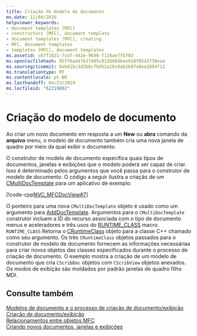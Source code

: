 ```yaml
---
title: Criação do modelo de documento
ms.date: 11/04/2016
helpviewer_keywords:
- document templates [MFC]
- constructors [MFC], document template
- document templates [MFC], creating
- MFC, document templates
- templates [MFC], document templates
ms.assetid: c87f1821-7cbf-442e-9690-f126ae7fb783
ms.openlocfilehash: 85ff6ad47b37d85c812608dbee918f0543730eae
ms.sourcegitcommit: 0ab61bc3d2b6cfbd52a16c6ab2b97a8ea1864f12
ms.translationtype: MT
ms.contentlocale: pt-BR
ms.lasthandoff: 04/23/2019
ms.locfileid: "62219802"
---
```

# <a name="document-template-creation"></a>Criação do modelo de documento

Ao criar um novo documento em resposta a um **New** ou **abra** comando da **arquivo** menu, o modelo de documento também cria uma nova janela de quadro por meio da qual exibir o documento.

O construtor de modelo de documento especifica quais tipos de documentos, janelas e exibições que o modelo poderá ser capaz de criar. Isso é determinado pelos argumentos que você passa para o construtor de modelo de documento. O código a seguir ilustra a criação de um [CMultiDocTemplate](../mfc/reference/cmultidoctemplate-class.md) para um aplicativo de exemplo:

[!code-cpp[NVC_MFCDocView#7](../mfc/codesnippet/cpp/document-template-creation_1.cpp)]

O ponteiro para uma nova `CMultiDocTemplate` objeto é usado como um argumento para [AddDocTemplate](../mfc/reference/cwinapp-class.md#adddoctemplate). Argumentos para o `CMultiDocTemplate` construtor incluem a ID do recurso associada com o tipo de documento menus e aceleradores e três usos do [RUNTIME_CLASS](../mfc/reference/run-time-object-model-services.md#runtime_class) macro. `RUNTIME_CLASS` Retorna o [CRuntimeClass](../mfc/reference/cruntimeclass-structure.md) objeto para a classe C++ chamado como seu argumento. Os três `CRuntimeClass` objetos passados para o construtor de modelo de documento fornecem as informações necessárias para criar novos objetos das classes especificados durante o processo de criação de documento. O exemplo mostra a criação de um modelo de documento que cria `CScribDoc` objetos com `CScribView` objetos anexados. Os modos de exibição são moldados por padrão janelas de quadro filho MDI.

## <a name="see-also"></a>Consulte também

[Modelos de documento e o processo de criação de documento/exibição](../mfc/document-templates-and-the-document-view-creation-process.md)<br/>
[Criação de documento/exibição](../mfc/document-view-creation.md)<br/>
[Relacionamentos entre objetos MFC](../mfc/relationships-among-mfc-objects.md)<br/>
[Criando novos documentos, janelas e exibições](../mfc/creating-new-documents-windows-and-views.md)

